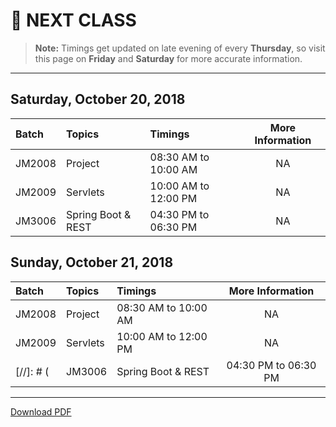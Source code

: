 # :date: NEXT CLASS
> **Note:** Timings get updated on late evening of every **Thursday**, so visit this page on **Friday** and **Saturday** for more accurate information.
---
## Saturday, October 20, 2018
| Batch     | Topics            | Timings                 | More Information|
|:----------|:------------------|:------------------------|:---------------:|
| JM2008    | Project                | 08:30 AM to 10:00 AM   | NA              |
| JM2009    | Servlets              | 10:00 AM to 12:00 PM   | NA              |
| JM3006    | Spring Boot & REST         | 04:30 PM to 06:30 PM    | NA          |

## Sunday, October 21, 2018
| Batch     | Topics            | Timings                 | More Information|
|:----------|:------------------|:------------------------|:---------------:|
| JM2008    | Project   | 08:30 AM to 10:00 AM    | NA              |
| JM2009    | Servlets        | 10:00 AM to 12:00 PM    | NA              |
[//]: # (| JM3006    | Spring Boot & REST   | 04:30 PM to 06:30 PM    | NA              |) 

---
[Download PDF](https://gitprint.com/WellnWill/quicklinks/blob/master/announcements/next-class.md)
